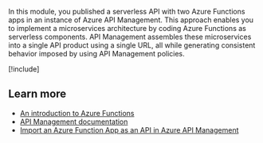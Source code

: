In this module, you published a serverless API with two Azure Functions apps in an instance of Azure API Management. This approach enables you to implement a microservices architecture by coding Azure Functions as serverless components. API Management assembles these microservices into a single API product using a single URL, all while generating consistent behavior imposed by using API Management policies.

[!include[](../../../includes/azure-sandbox-cleanup.md)]

## Learn more

- [An introduction to Azure Functions](https://docs.microsoft.com/azure/azure-functions/functions-overview)
- [API Management documentation](https://docs.microsoft.com/azure/api-management/)
- [Import an Azure Function App as an API in Azure API Management](https://docs.microsoft.com/azure/api-management/import-function-app-as-api)